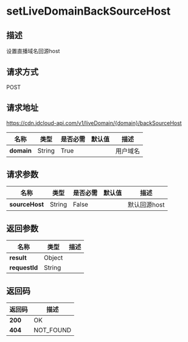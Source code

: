 # setLiveDomainBackSourceHost


## 描述
设置直播域名回源host

## 请求方式
POST

## 请求地址
https://cdn.jdcloud-api.com/v1/liveDomain/{domain}/backSourceHost

|名称|类型|是否必需|默认值|描述|
|---|---|---|---|---|
|**domain**|String|True| |用户域名|

## 请求参数
|名称|类型|是否必需|默认值|描述|
|---|---|---|---|---|
|**sourceHost**|String|False| |默认回源host|


## 返回参数
|名称|类型|描述|
|---|---|---|
|**result**|Object| |
|**requestId**|String| |


## 返回码
|返回码|描述|
|---|---|
|**200**|OK|
|**404**|NOT_FOUND|
